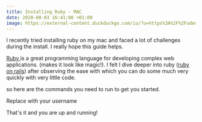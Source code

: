 ```yaml
---
title: Installing Ruby - MAC
date: 2020-08-03 16:41:00 +01:00
image: https://external-content.duckduckgo.com/iu/?u=https%3A%2F%2Fudemy-images.udemy.com%2Fcourse%2F750x422%2F769314_cb28_3.jpg
---
```


I recently tried installing ruby on my mac and faced a lot of challenges during the install. 
I really hope this guide helps.


[Ruby ](https://www.ruby-lang.org/en/) is a great programming language for developing complex web applications. (makes it look like magic!). 
I felt I dive deeper into ruby ([ruby on rails](https://rubyonrails.org/)) after observing the ease with which you can do some much very quickly with very little code.

so here are the commands you need to run to get you started. 

<script src="https://gist.github.com/lek-syde/34e4aa00bf670ee97b03380b7cd95e1e.js"></script>

Replace <user> with your username

That's it and you are up and running!



